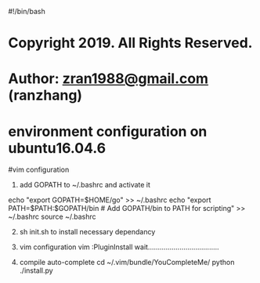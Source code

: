 #!/bin/bash
# Copyright 2019.  All Rights Reserved.
# Author: zran1988@gmail.com (ranzhang)
# environment configuration on ubuntu16.04.6

#vim configuration
1. add GOPATH to ~/.bashrc and activate it 

echo "export GOPATH=$HOME/go" >> ~/.bashrc
echo "export PATH=\$PATH:\$GOPATH/bin # Add GOPATH/bin to PATH for scripting" >> ~/.bashrc
source ~/.bashrc

2. sh init.sh to install necessary dependancy

3. vim  configuration
vim
:PluginInstall
wait....................................

4. compile auto-complete
cd ~/.vim/bundle/YouCompleteMe/
python ./install.py
